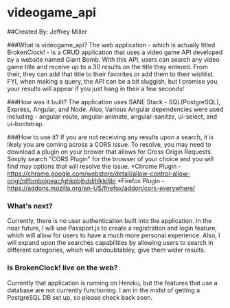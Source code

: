 # videogame_api

##Created By: Jeffrey Miller

###What is videogame_api?
The web application - which is actually titled BrokenClock! - is a CRUD application that uses a video game API developed by a website
named Giant Bomb. With this API, users can search any video game title and receive up to a 30 results on the title they entered. From their, they can add that title to their favorites or add them to their wishlist.  FYI, when making a query, the API can be a bit sluggish, but I promise you, your results will appear if you just hang in their a few seconds!

###How was it built?
The application uses SANE Stack - SQL(PostgreSQL), Express, Angular, and Node. Also, Various Angular dependencies were used including -
angular-route, angular-animate, angular-sanitze, ui-select, and ui-bootstrap.

###How to use it?
If you are not receiving any results upon a search, it is likely you are coming across a CORS issue. To resolve, you may
need to download a plugin on your brower that allows for Cross Origin Requests. Simply search "CORS Plugin" for the browser
of your choice and you will find may options that will resolve the issue.
*Chrome Plugin - https://chrome.google.com/webstore/detail/allow-control-allow-origi/nlfbmbojpeacfghkpbjhddihlkkiljbi
*Firefox Plugin - https://addons.mozilla.org/en-US/firefox/addon/cors-everywhere/

### What's next?
Currently, there is no user authentication built into the application. In the near future, I will use Passport.js to create a registration 
and login feature, which will allow for users to have a much more personal experience. Also, I will expand upon the searches capabilities
by allowing users to search in different categories, which will undoubtabley, give them wider results.

### Is BrokenClock! live on the web?
Currently that application is running on Heroku, but the features that use a database are not currently functioning. I am in the midst of getting a PostgreSQL DB set up, so please check back soon.
